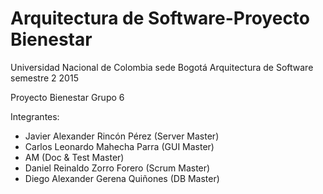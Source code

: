 ﻿Arquitectura de Software-Proyecto Bienestar
====================
Universidad Nacional de Colombia sede Bogotá
Arquitectura de Software semestre 2 2015

Proyecto Bienestar Grupo 6

Integrantes:
 * Javier Alexander Rincón Pérez	(Server Master)
 * Carlos Leonardo Mahecha Parra (GUI Master)
 * AM 								   (Doc & Test Master)
 * Daniel Reinaldo Zorro Forero        (Scrum Master)
 * Diego Alexander Gerena Quiñones     (DB Master)
